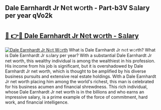 ## Dale Earnhardt Jr N𝚎t w𝚘rth - Part-b3V S𝚊lary per year qVo2k

# <h2><a href="http://gc3kpv7.nevu.top/?p=Dale+Earnhardt+Jr">🔗 👉🔴 Dale Earnhardt Jr N𝚎t w𝚘rth - S𝚊lary</a></h2>

[![Dale Earnhardt Jr N𝚎t W𝚘rth](https://i.imgur.com/Oavwk0R.jpeg)](http://gc3kpv7.nevu.top/?p=Dale+Earnhardt+Jr)
What is Dale Earnhardt Jr n𝚎t w𝚘rth? What is Dale Earnhardt Jr s𝚊lary per year?
With a substantial Dale Earnhardt Jr net worth, this wealthy individual is among the wealthiest in his profession. His income from his job is significant, but it is overshadowed by Dale Earnhardt Jr net worth, which is thought to be amplified by his diverse business pursuits and extensive real estate holdings. With a Dale Earnhardt Jr net worth placing him among the world's richest, this man is celebrated for his business acumen and financial shrewdness. This rich individual, whose Dale Earnhardt Jr net worth is in the billions and who earns an impressive salary, is a prime example of the force of commitment, hard work, and financial intelligence.
